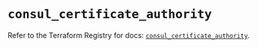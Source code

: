 # `consul_certificate_authority`

Refer to the Terraform Registry for docs: [`consul_certificate_authority`](https://registry.terraform.io/providers/hashicorp/consul/2.20.0/docs/resources/certificate_authority).
